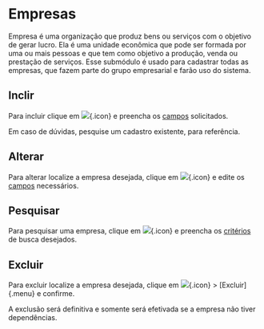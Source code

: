 # Empresas

Empresa é uma organização que produz bens ou serviços com o objetivo de gerar lucro. Ela é uma unidade econômica que pode ser formada por uma ou mais pessoas e que tem como objetivo a produção, venda ou prestação de serviços.
Esse submódulo é usado para cadastrar todas as empresas, que fazem parte do grupo empresarial e farão uso do sistema.

## Inclir

Para incluir clique em ![](https://static.zenerp.app.br/icons/action-create.svg){.icon} e preencha os [campos](account-edit) solicitados.

Em caso de dúvidas, pesquise um cadastro existente, para referência.

## Alterar
Para alterar localize a empresa desejada, clique em ![](https://static.zenerp.app.br/icons/action-update.svg){.icon} e edite os [campos](account-edit) necessários.

## Pesquisar

Para pesquisar uma empresa, clique em ![](https://static.zenerp.app.br/icons/action-search.svg){.icon} e preencha os [critérios](person-search) de busca desejados.

## Excluir

Para excluir localize a empresa desejada, clique em ![](https://static.zenerp.app.br/icons/action-more-tr.svg){.icon} > [Excluir]{.menu} e confirme.

A exclusão será definitiva e somente será efetivada se a empresa não tiver dependências.